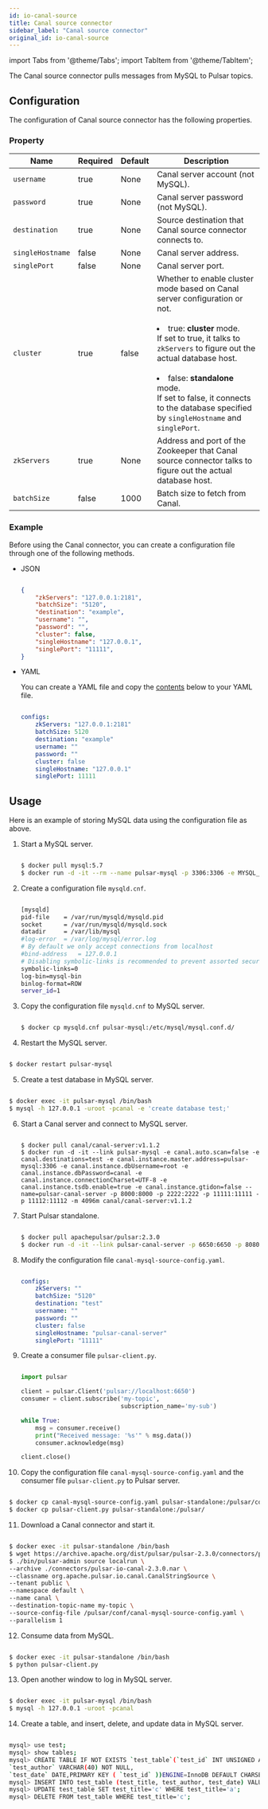 ```yaml
---
id: io-canal-source
title: Canal source connector
sidebar_label: "Canal source connector"
original_id: io-canal-source
---
```


import Tabs from '@theme/Tabs';
import TabItem from '@theme/TabItem';


The Canal source connector pulls messages from MySQL to Pulsar topics.

## Configuration

The configuration of Canal source connector has the following properties.

### Property

| Name | Required | Default | Description |
|------|----------|---------|-------------|
| `username` | true | None | Canal server account (not MySQL).|
| `password` | true | None | Canal server password (not MySQL). |
|`destination`|true|None|Source destination that Canal source connector connects to.
| `singleHostname` | false | None | Canal server address.|
| `singlePort` | false | None | Canal server port.|
| `cluster` | true | false | Whether to enable cluster mode based on Canal server configuration or not.<br /><br /><li>true: **cluster** mode.<br />If set to true, it talks to `zkServers` to figure out the actual database host.<br /><br /></li><li>false: **standalone** mode.<br />If set to false, it connects to the database specified by `singleHostname` and `singlePort`. </li>|
| `zkServers` | true | None | Address and port of the Zookeeper that Canal source connector talks to figure out the actual database host.|
| `batchSize` | false | 1000 | Batch size to fetch from Canal. |

### Example

Before using the Canal connector, you can create a configuration file through one of the following methods.

* JSON 

  ```json
  
  {
      "zkServers": "127.0.0.1:2181",
      "batchSize": "5120",
      "destination": "example",
      "username": "",
      "password": "",
      "cluster": false,
      "singleHostname": "127.0.0.1",
      "singlePort": "11111",
  }
  
  ```

* YAML

  You can create a YAML file and copy the [contents](https://github.com/apache/pulsar/blob/master/pulsar-io/canal/src/main/resources/canal-mysql-source-config.yaml) below to your YAML file.

  ```yaml
  
  configs:
      zkServers: "127.0.0.1:2181"
      batchSize: 5120
      destination: "example"
      username: ""
      password: ""
      cluster: false
      singleHostname: "127.0.0.1"
      singlePort: 11111
  
  ```

## Usage

Here is an example of storing MySQL data using the configuration file as above.

1. Start a MySQL server.

   ```bash
   
   $ docker pull mysql:5.7
   $ docker run -d -it --rm --name pulsar-mysql -p 3306:3306 -e MYSQL_ROOT_PASSWORD=canal -e MYSQL_USER=mysqluser -e MYSQL_PASSWORD=mysqlpw mysql:5.7
   
   ```

2. Create a configuration file `mysqld.cnf`.

   ```bash
   
   [mysqld]
   pid-file    = /var/run/mysqld/mysqld.pid
   socket      = /var/run/mysqld/mysqld.sock
   datadir     = /var/lib/mysql
   #log-error  = /var/log/mysql/error.log
   # By default we only accept connections from localhost
   #bind-address   = 127.0.0.1
   # Disabling symbolic-links is recommended to prevent assorted security risks
   symbolic-links=0
   log-bin=mysql-bin
   binlog-format=ROW
   server_id=1
   
   ```

3. Copy the configuration file `mysqld.cnf` to MySQL server.

   ```bash
   
   $ docker cp mysqld.cnf pulsar-mysql:/etc/mysql/mysql.conf.d/
   
   ```

4.  Restart the MySQL server.

   ```bash
   
   $ docker restart pulsar-mysql
   
   ```

5.  Create a test database in MySQL server.

   ```bash
   
   $ docker exec -it pulsar-mysql /bin/bash
   $ mysql -h 127.0.0.1 -uroot -pcanal -e 'create database test;'
   
   ```

6. Start a Canal server and connect to MySQL server.

   ```
   
   $ docker pull canal/canal-server:v1.1.2
   $ docker run -d -it --link pulsar-mysql -e canal.auto.scan=false -e canal.destinations=test -e canal.instance.master.address=pulsar-mysql:3306 -e canal.instance.dbUsername=root -e canal.instance.dbPassword=canal -e canal.instance.connectionCharset=UTF-8 -e canal.instance.tsdb.enable=true -e canal.instance.gtidon=false --name=pulsar-canal-server -p 8000:8000 -p 2222:2222 -p 11111:11111 -p 11112:11112 -m 4096m canal/canal-server:v1.1.2
   
   ```

7. Start Pulsar standalone.

   ```bash
   
   $ docker pull apachepulsar/pulsar:2.3.0
   $ docker run -d -it --link pulsar-canal-server -p 6650:6650 -p 8080:8080 -v $PWD/data:/pulsar/data --name pulsar-standalone apachepulsar/pulsar:2.3.0 bin/pulsar standalone
   
   ```

8. Modify the configuration file `canal-mysql-source-config.yaml`.

   ```yaml
   
   configs:
       zkServers: ""
       batchSize: "5120"
       destination: "test"
       username: ""
       password: ""
       cluster: false
       singleHostname: "pulsar-canal-server"
       singlePort: "11111"
   
   ```

9. Create a consumer file `pulsar-client.py`.

   ```python
   
   import pulsar

   client = pulsar.Client('pulsar://localhost:6650')
   consumer = client.subscribe('my-topic',
                               subscription_name='my-sub')

   while True:
       msg = consumer.receive()
       print("Received message: '%s'" % msg.data())
       consumer.acknowledge(msg)

   client.close()
   
   ```

10. Copy the configuration file `canal-mysql-source-config.yaml` and the consumer file  `pulsar-client.py` to Pulsar server.

   ```bash
   
   $ docker cp canal-mysql-source-config.yaml pulsar-standalone:/pulsar/conf/
   $ docker cp pulsar-client.py pulsar-standalone:/pulsar/
   
   ```

11. Download a Canal connector and start it.

   ```bash
   
   $ docker exec -it pulsar-standalone /bin/bash
   $ wget https://archive.apache.org/dist/pulsar/pulsar-2.3.0/connectors/pulsar-io-canal-2.3.0.nar -P connectors
   $ ./bin/pulsar-admin source localrun \
   --archive ./connectors/pulsar-io-canal-2.3.0.nar \
   --classname org.apache.pulsar.io.canal.CanalStringSource \
   --tenant public \
   --namespace default \
   --name canal \
   --destination-topic-name my-topic \
   --source-config-file /pulsar/conf/canal-mysql-source-config.yaml \
   --parallelism 1
   
   ```

12. Consume data from MySQL. 

   ```bash
   
   $ docker exec -it pulsar-standalone /bin/bash
   $ python pulsar-client.py
   
   ```

13. Open another window to log in MySQL server.

   ```bash
   
   $ docker exec -it pulsar-mysql /bin/bash
   $ mysql -h 127.0.0.1 -uroot -pcanal
   
   ```

14. Create a table, and insert, delete, and update data in MySQL server.

   ```bash
   
   mysql> use test;
   mysql> show tables;
   mysql> CREATE TABLE IF NOT EXISTS `test_table`(`test_id` INT UNSIGNED AUTO_INCREMENT,`test_title` VARCHAR(100) NOT NULL,
   `test_author` VARCHAR(40) NOT NULL,
   `test_date` DATE,PRIMARY KEY ( `test_id` ))ENGINE=InnoDB DEFAULT CHARSET=utf8;
   mysql> INSERT INTO test_table (test_title, test_author, test_date) VALUES("a", "b", NOW());
   mysql> UPDATE test_table SET test_title='c' WHERE test_title='a';
   mysql> DELETE FROM test_table WHERE test_title='c';
   
   ```

